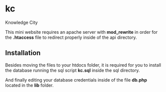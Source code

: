 # kc
Knowledge City

This mini website requires an apache server with **mod_rewrite** in order for the **.htaccess** file to redirect properly inside of the api directory.

## Installation
Besides moving the files to your htdocs folder, it is required for you to install the database running the sql script **kc.sql** inside the sql directory.

And finally editing your database credentials inside of the file **db.php** located in the **lib** folder.
